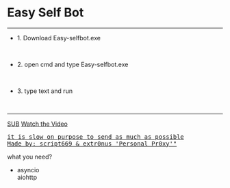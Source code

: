 <h1>Easy Self Bot</h1>
<hr>
<ul><li>1. Download Easy-selfbot.exe</li></ul><br>
<ul><li>2. open cmd and type Easy-selfbot.exe</li></ul><br>
<ul><li>3. type text and run</li></ul><br><hr>
<a href="https://www.youtube.com/channel/UCyrZETOIRNyH3EwP8mFM74Q" target="_blank">SUB</a>
<a href="https://youtu.be/rqkLPtRlqag" target="_blank">Watch the Video
<pre>it is slow on purpose to send as much as possible<br>Made by: script669 & extr0nus 'Personal Pr0xy'"</pre>
<a>what you need?<ul><li>asyncio<br>aiohttp</li></ul></a>
